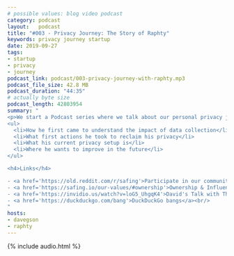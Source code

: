 ```yaml
---
# possible values: blog video podcast
category: podcast
layout:   podcast
title: "#003 - Privacy Journey: The Story of Raphty"
keywords: privacy journey startup
date: 2019-09-27
tags:
- startup
- privacy
- journey
podcast_link: podcast/003-privacy-journey-with-raphty.mp3
podcast_file_size: 42.8 MB
podcast_duration: "44:35"
# actually byte size
podcast_length: 42803954
summary: "
<p>We start a Podcast series where we talk about our personal privacy journey. Raphty kicks things off and tells us more about his story:</p>
<ul>
  <li>How he first came to understand the impact of data collection</li>
  <li>What first actions he took to reclaim his privacy</li>
  <li>What his current privacy setup is</li>
  <li>Where he wants to improve in the future</li>
</ul>

<h4>Links</h4>

- <a href='https://old.reddit.com/r/safing'>Participate in our community: r/safing</a><br/>
- <a href='https://safing.io/our-values/#ownership'>Ownership & Influences of Safing</a><br/>
- <a href='https://invidio.us/watch?v=loG5_UhgqK4'>David's Talk with The Hated One about hidden data practices in his former industry</a><br/>
- <a href='https://duckduckgo.com/bang'>DuckDuckGo bangs</a><br/>
"
hosts:
- davegson
- raphty
---
```


{% include audio.html %}
